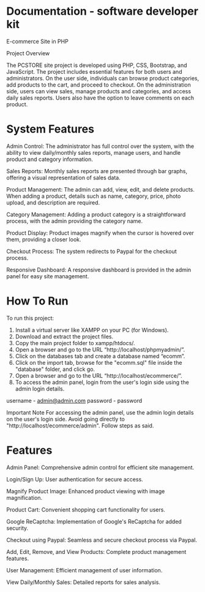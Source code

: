 # Documentation - software developer kit 

E-commerce Site in PHP

Project Overview

The PCSTORE site project is developed using PHP, CSS, Bootstrap, and JavaScript. The project includes essential features for both users and administrators. On the user side, individuals can browse product categories, add products to the cart, and proceed to checkout. On the administration side, users can view sales, manage products and categories, and access daily sales reports. Users also have the option to leave comments on each product.

# System Features
Admin Control: The administrator has full control over the system, with the ability to view daily/monthly sales reports, manage users, and handle product and category information.

Sales Reports: Monthly sales reports are presented through bar graphs, offering a visual representation of sales data.

Product Management: The admin can add, view, edit, and delete products. When adding a product, details such as name, category, price, photo upload, and description are required.

Category Management: Adding a product category is a straightforward process, with the admin providing the category name.

Product Display: Product images magnify when the cursor is hovered over them, providing a closer look.

Checkout Process: The system redirects to Paypal for the checkout process.

Responsive Dashboard: A responsive dashboard is provided in the admin panel for easy site management.

# How To Run
To run this project:

1. Install a virtual server like XAMPP on your PC (for Windows).
2. Download and extract the project files.
3. Copy the main project folder to xampp/htdocs/.
4. Open a browser and go to the URL “http://localhost/phpmyadmin/”.
5. Click on the databases tab and create a database named “ecomm”.
6. Click on the import tab, browse for the "ecomm.sql" file inside the "database" folder, and click go.
7. Open a browser and go to the URL “http://localhost/ecommerce/”.
8. To access the admin panel, login from the user's login side using the admin login details.

username - admin@admin.com
password - password

Important Note
For accessing the admin panel, use the admin login details on the user's login side. Avoid going directly to "http://localhost/ecommerce/admin".
Follow steps as said.


# Features

Admin Panel: Comprehensive admin control for efficient site management.

Login/Sign Up: User authentication for secure access.

Magnify Product Image: Enhanced product viewing with image magnification.

Product Cart: Convenient shopping cart functionality for users.

Google ReCaptcha: Implementation of Google's ReCaptcha for added security.

Checkout using Paypal: Seamless and secure checkout process via Paypal.

Add, Edit, Remove, and View Products: Complete product management features.

User Management: Efficient management of user information.

View Daily/Monthly Sales: Detailed reports for sales analysis.
